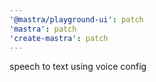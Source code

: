 ```yaml
---
'@mastra/playground-ui': patch
'mastra': patch
'create-mastra': patch
---
```


speech to text using voice config
